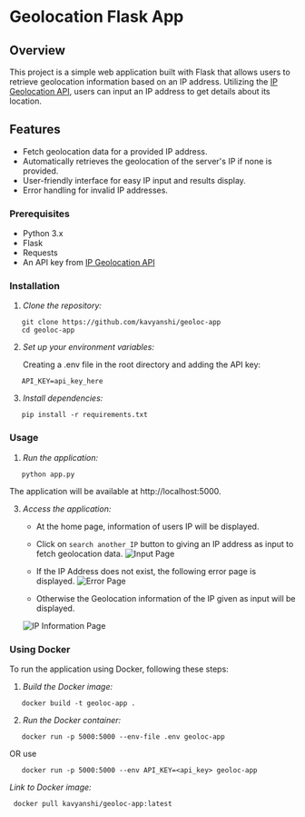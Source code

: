 # Geolocation Flask App

## Overview

This project is a simple web application built with Flask that allows users to retrieve geolocation information based on an IP address. Utilizing the [IP Geolocation API](https://ipgeolocation.io/), users can input an IP address to get details about its location.

## Features

- Fetch geolocation data for a provided IP address.
- Automatically retrieves the geolocation of the server's IP if none is provided.
- User-friendly interface for easy IP input and results display.
- Error handling for invalid IP addresses.

### Prerequisites

- Python 3.x
- Flask
- Requests
- An API key from [IP Geolocation API](https://ipgeolocation.io/)

### Installation

1. *Clone the repository:*
```
   git clone https://github.com/kavyanshi/geoloc-app
   cd geoloc-app
```   

2. *Set up your environment variables:*

   Creating a .env file in the root directory and adding the API key:

```   
   API_KEY=api_key_here
```

3. *Install dependencies:*
```
   pip install -r requirements.txt
```

### Usage

1. *Run the application:*
```
   python app.py
```  

   The application will be available at http://localhost:5000.
   
3. *Access the application:*
   - At the home page, information of users IP will be displayed.
     
   - Click on `search another IP` button to giving an IP address as input to fetch geolocation data.
   ![Input Page](https://github.com/user-attachments/assets/151a5696-2a9a-4620-9f8e-b1f6dd544e1a)
   
   - If the IP Address does not exist, the following error page is displayed.
   ![Error Page](https://github.com/user-attachments/assets/895d71b2-5ffc-4b67-9604-0d25d5f1a3b4)
   
   - Otherwise the Geolocation information of the IP given as input will be displayed.
     
   ![IP Information Page](https://github.com/user-attachments/assets/e90e09e8-1211-4451-915a-4b8eca879a1d)
   


### Using Docker

To run the application using Docker, following these steps:

1. *Build the Docker image:*
```
   docker build -t geoloc-app .
```   

2. *Run the Docker container:*
```
   docker run -p 5000:5000 --env-file .env geoloc-app
```
OR use 
```
   docker run -p 5000:5000 --env API_KEY=<api_key> geoloc-app
```

*Link to Docker image:*

```  docker pull kavyanshi/geoloc-app:latest ```
   
